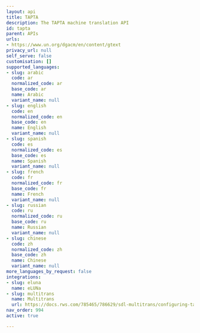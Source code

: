 ```yaml
---
layout: api
title: TAPTA
description: The TAPTA machine translation API
id: tapta
parent: APIs
urls:
- https://www.un.org/dgacm/en/content/gtext
privacy_url: null
self_serve: false
customisation: []
supported_languages:
- slug: arabic
  code: ar
  normalized_code: ar
  base_code: ar
  name: Arabic
  variant_name: null
- slug: english
  code: en
  normalized_code: en
  base_code: en
  name: English
  variant_name: null
- slug: spanish
  code: es
  normalized_code: es
  base_code: es
  name: Spanish
  variant_name: null
- slug: french
  code: fr
  normalized_code: fr
  base_code: fr
  name: French
  variant_name: null
- slug: russian
  code: ru
  normalized_code: ru
  base_code: ru
  name: Russian
  variant_name: null
- slug: chinese
  code: zh
  normalized_code: zh
  base_code: zh
  name: Chinese
  variant_name: null
more_languages_by_request: false
integrations:
- slug: eluna
  name: eLUNa
- slug: multitrans
  name: Multitrans
  url: https://docs.rws.com/785465/786629/sdl-multitrans/configuring-tapta
nav_order: 994
active: true

---
```


